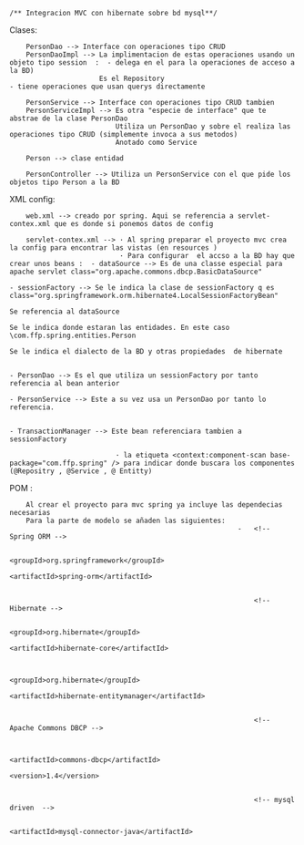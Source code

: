 	/** Integracion MVC con hibernate sobre bd mysql**/


Clases:

		PersonDao --> Interface con operaciones tipo CRUD 
		PersonDaoImpl --> La implimentacion de estas operaciones usando un objeto tipo session  :  - delega en el para la operaciones de acceso a la BD)
						  Es el Repository														   - tiene operaciones que usan querys directamente
		
		PersonService --> Interface con operaciones tipo CRUD tambien 
		PersonServiceImpl --> Es otra "especie de interface" que te abstrae de la clase PersonDao
							  Utiliza un PersonDao y sobre el realiza las operaciones tipo CRUD (simplemente invoca a sus metodos) 
							  Anotado como Service
							  
		Person --> clase entidad
		
		PersonController --> Utiliza un PersonService con el que pide los objetos tipo Person a la BD 
		
XML config:

		web.xml --> creado por spring. Aqui se referencia a servlet-contex.xml que es donde si ponemos datos de config
		
		servlet-contex.xml --> · Al spring preparar el proyecto mvc crea la config para encontrar las vistas (en resources )
							   · Para configurar  el accso a la BD hay que crear unos beans :  - dataSource --> Es de una classe especial para apache servlet class="org.apache.commons.dbcp.BasicDataSource"
																							   - sessionFactory --> Se le indica la clase de sessionFactory q es class="org.springframework.orm.hibernate4.LocalSessionFactoryBean"
																												  Se referencia al dataSource
																												  Se le indica donde estaran las entidades. En este caso \com.ffp.spring.entities.Person
																												  Se le indica el dialecto de la BD y otras propiedades  de hibernate
																							 
																							   - PersonDao --> Es el que utiliza un sessionFactory por tanto referencia al bean anterior 
																							   - PersonService --> Este a su vez usa un PersonDao por tanto lo referencia.
																							 
																							   - TransactionManager --> Este bean referenciara tambien a sessionFactory
							  
							  · la etiqueta <context:component-scan base-package="com.ffp.spring" /> para indicar donde buscara los componentes (@Repositry , @Service , @ Entitty)
							  
POM : 



		Al crear el proyecto para mvc spring ya incluye las dependecias necesarias
		Para la parte de modelo se añaden las siguientes:
															-	<!-- Spring ORM -->
															
																		<groupId>org.springframework</groupId>
																		<artifactId>spring-orm</artifactId>
																	
																	
																<!-- Hibernate -->
																
																		<groupId>org.hibernate</groupId>
																		<artifactId>hibernate-core</artifactId>
																	
																	
																		<groupId>org.hibernate</groupId>
																		<artifactId>hibernate-entitymanager</artifactId>
																	
																	
																<!-- Apache Commons DBCP -->
																	
																		
																		<artifactId>commons-dbcp</artifactId>
																		<version>1.4</version>
																
																	
																<!-- mysql driven  -->															
																		
																		<artifactId>mysql-connector-java</artifactId>
																		
	
		
		
		
		
